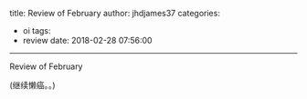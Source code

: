 title: Review of February
author: jhdjames37
categories:
  - oi
tags:
  - review
date: 2018-02-28 07:56:00
---
Review of February

(继续懒癌。。)

<!-- more -->

